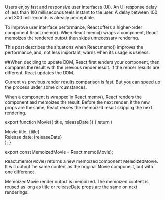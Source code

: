 Users enjoy fast and responsive user interfaces (UI). An UI response delay of less than 100 milliseconds feels instant to the user. A delay between 100 and 300 milliseconds is already perceptible.

To improve user interface performance, React offers a higher-order component React.memo(). When React.memo() wraps a component, React memoizes the rendered output then skips unnecessary rendering.

This post describes the situations when React.memo() improves the performance, and, not less important, warns when its usage is useless.

##When deciding to update DOM, React first renders your component, then compares the result with the previous render result. If the render results are different, React updates the DOM.

Current vs previous render results comparison is fast. But you can speed up the process under some circumstances.

When a component is wrapped in React.memo(), React renders the component and memoizes the result. Before the next render, if the new props are the same, React reuses the memoized result skipping the next rendering.

export function Movie({ title, releaseDate }) {
return (

<div>
<div>Movie title: {title}</div>
<div>Release date: {releaseDate}</div>
</div>
);
}

export const MemoizedMovie = React.memo(Movie);

React.memo(Movie) returns a new memoized component MemoizedMovie. It will output the same content as the original Movie component, but with one difference.

MemoizedMovie render output is memoized. The memoized content is reused as long as title or releaseDate props are the same on next renderings.
